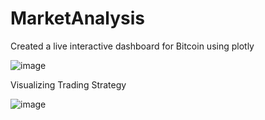 # MarketAnalysis

Created a live interactive dashboard for Bitcoin using plotly

![image](https://user-images.githubusercontent.com/25953950/220368157-8acde985-2e2f-4156-9b87-eeecd3004cd0.png)

Visualizing Trading Strategy

![image](https://user-images.githubusercontent.com/25953950/222441894-5fbf26de-0202-4b39-927b-26ef71edc5f5.png)
